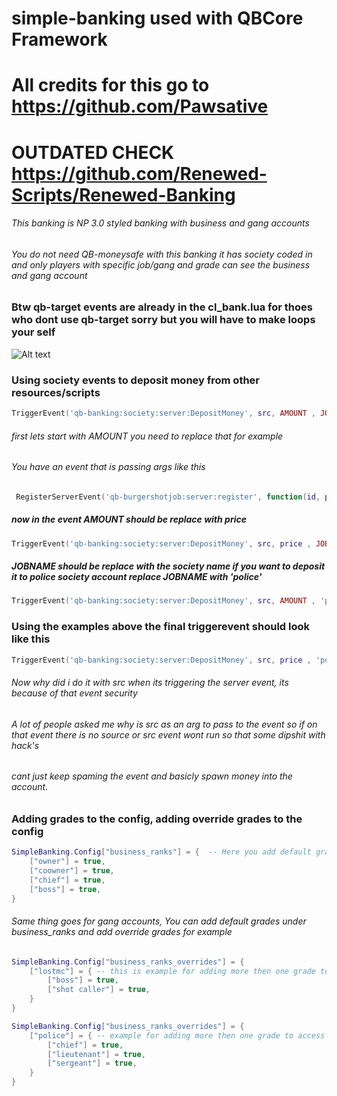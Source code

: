 # simple-banking used with QBCore Framework
# All credits for this go to https://github.com/Pawsative 

# OUTDATED CHECK https://github.com/Renewed-Scripts/Renewed-Banking

###### This banking is NP 3.0 styled banking with business and gang accounts 

###### You do not need QB-moneysafe with this banking it has society coded in and only players with specific job/gang and grade can see the business and gang account

### Btw qb-target events are already in the cl_bank.lua for thoes who dont use qb-target sorry but you will have to make loops your self
![Alt text](https://i.imgur.com/Eink1Ox.jpg "In-game screenshot")


### Using society events to deposit money from other resources/scripts
```lua
TriggerEvent('qb-banking:society:server:DepositMoney', src, AMOUNT , JOBNAME)
```

###### first lets start with AMOUNT you need to replace that for example 
###### You have an event that is passing args like this
```lua
 RegisterServerEvent('qb-burgershotjob:server:register', function(id, price)
```
##### now in the event AMOUNT should be replace with price
```lua
TriggerEvent('qb-banking:society:server:DepositMoney', src, price , JOBNAME)
```
##### JOBNAME should be replace with the society name if you want to deposit it to police society account replace JOBNAME with 'police'
```lua
TriggerEvent('qb-banking:society:server:DepositMoney', src, AMOUNT , 'police')
```
### Using the examples above the final triggerevent should look like this
```lua
TriggerEvent('qb-banking:society:server:DepositMoney', src, price , 'police')
```
###### Now why did i do it with src when its triggering the server event, its because of that event security
###### A lot of people asked me why is src as an arg to pass to the event so if on that event there is no source or src event wont run so that some dipshit with hack's
###### cant just keep spaming the event and basicly spawn money into the account.

### Adding grades to the config, adding override grades to the config
```lua
SimpleBanking.Config["business_ranks"] = {  -- Here you add default grades for boss to get access to the account NOTE that grades need to be lower case.
    ["owner"] = true,
    ["coowner"] = true,
    ["chief"] = true,
    ["boss"] = true,
}
```
###### Same thing goes for gang accounts, You can add default grades under business_ranks and add override grades for example
```lua
SimpleBanking.Config["business_ranks_overrides"] = {
    ["lostmc"] = { -- this is example for adding more then one grade to access the account for gangs
        ["boss"] = true,
        ["shot caller"] = true,
    }
}

SimpleBanking.Config["business_ranks_overrides"] = {
    ["police"] = { -- example for adding more then one grade to access the account for job
        ["chief"] = true,
        ["lieutenant"] = true,
        ["sergeant"] = true,
    }
}

```
